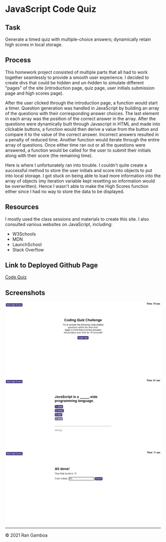 # JavaScript Code Quiz

## Task

Generate a timed quiz with multiple-choice answers; dynamically retain high scores in local storage.

## Process

This homework project consisted of multiple parts that all had to work together seamlessly to provide a smooth user experience. I decided to create divs that could be hidden and un-hidden to simulate different "pages" of the site (introduction page, quiz page, user initials submission page and high scores page).

After the user clicked through the introduction page, a function would start a timer. Question generation was handled in JavaScript by building an array of the questions with their corresponding answer choices. The last element in each array was the position of the correct answer in the array. After the questions were dynamically built through Javascript in HTML and made into clickable buttons, a function would then derive a value from the button and compare it to the value of the correct answer. Incorrect answers resulted in a penalty of reduced time. Another function would iterate through the entire array of questions. Once either time ran out or all the questions were answered, a function would be called for the user to submit their initials along with their score (the remaining time).

Here is where I unfortunately ran into trouble. I couldn't quite create a successful method to store the user initials and score into objects to put into local storage. I got stuck on being able to load more information into the array of objects (my iteration variable kept resetting so information would be overwritten). Hence I wasn't able to make the High Scores function either since I had no way to store the data to be displayed.

## Resources

I mostly used the class sessions and materials to create this site. I also consulted various websites on JavaScript, including:

* W3Schools
* MDN
* LaunchSchool
* Stack Overflow

## Link to Deployed Github Page

[Code Quiz](https://rangamboa.github.io/password-generator/)

## Screenshots

![screenshot 01](Images/code-quiz-screenshot-01.jpg)
![screenshot 02](Images/code-quiz-screenshot-02.jpg)
![screenshot 03](Images/code-quiz-screenshot-03.jpg)
- - -
© 2021 Ran Gamboa
